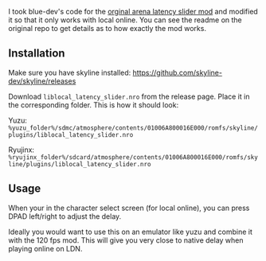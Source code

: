I took blue-dev's code for the [orginal arena latency slider mod](https://github.com/blu-dev/arena-latency-slider) and modified it so that it only works with local online. You can see the readme on the original repo to get details as to how exactly the mod works.

## Installation

Make sure you have skyline installed: https://github.com/skyline-dev/skyline/releases

Download `liblocal_latency_slider.nro` from the release page.
Place it in the corresponding folder. This is how it should look:

Yuzu: `%yuzu_folder%/sdmc/atmosphere/contents/01006A800016E000/romfs/skyline/plugins/liblocal_latency_slider.nro`

Ryujinx: `%ryujinx_folder%/sdcard/atmosphere/contents/01006A800016E000/romfs/skyline/plugins/liblocal_latency_slider.nro`

## Usage

When your in the character select screen (for local online), you can press DPAD left/right to adjust the delay.

Ideally you would want to use this on an emulator like yuzu and combine it with the 120 fps mod. This will give you very close to native delay when playing online on LDN.
